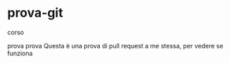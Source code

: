 # prova-git
corso

prova prova
Questa è una prova di pull request a me stessa, per vedere se funziona
